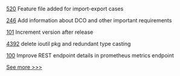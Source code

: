 
[520](https://github.com/hyperledger-labs/fabric-operations-console/pull/520) Feature file added for import-export cases

[246](https://github.com/hyperledger-labs/hyperledger-labs.github.io/pull/246) Add information about DCO and other important requirements

[101](https://github.com/hyperledger-labs/hlf-connector/pull/101) Increment version after release

[4392](https://github.com/hyperledger/fabric/pull/4392) delete ioutil pkg and redundant type casting

[100](https://github.com/hyperledger-labs/hlf-connector/pull/100) Improve REST endpoint details in prometheus metrics endpoint


[See more >>>](https://start-here.hyperledger.org/pull-requests)
